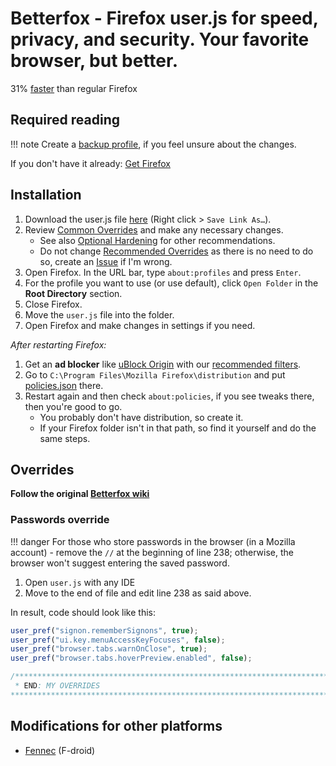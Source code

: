 # Betterfox - Firefox user.js for speed, privacy, and security. Your favorite browser, but better.
31% [faster](https://medium.com/@mihirgrand/comparing-popular-firefox-forks-6fa83fdfdaad#:~:text=31%25%20more%20than%20vanilla%20Firefox) than regular Firefox 

## Required reading
!!! note
   Create a [backup profile](https://github.com/yokoffing/Betterfox/wiki/Backup), if you feel unsure about the changes.

If you don't have it already: [Get Firefox](https://www.mozilla.org/en-US/firefox/all/#product-desktop-release)

## Installation
1. Download the user.js file [here](https://raw.githubusercontent.com/TeamDominant/Betterfox/main/user.js) (Right click > `Save Link As…`).
2. Review [Common Overrides](https://github.com/yokoffing/Betterfox/wiki/Common-Overrides) and make any necessary changes.
   * See also [Optional Hardening](https://github.com/yokoffing/Betterfox/wiki/Optional-Hardening) for other recommendations.
   * Do not change [Recommended Overrides](https://github.com/TeamDominant/wiki/Recommended-Overrides) as there is no need to do so, create an [Issue](https://github.com/TeamDominant/Betterfox/issues/) if I'm wrong.
3. Open Firefox. In the URL bar, type `about:profiles` and press `Enter`.
4. For the profile you want to use (or use default), click `Open Folder` in the **Root Directory** section.
5. Close Firefox.
6. Move the `user.js` file into the folder.
7. Open Firefox and make changes in settings if you need.  

*After restarting Firefox:* 

1. Get an **ad blocker** like [uBlock Origin](https://addons.mozilla.org/blog/ublock-origin-everything-you-need-to-know-about-the-ad-blocker/) with our [recommended filters](https://github.com/yokoffing/filterlists#guidelines).
2. Go to `C:\Program Files\Mozilla Firefox\distribution` and put [policies.json](https://raw.githubusercontent.com/TeamDominant/Betterfox/main/policies.json) there.
3. Restart again and then check `about:policies`, if you see tweaks there, then you're good to go.
   * You probably don't have distribution, so create it.
   * If your Firefox folder isn't in that path, so find it yourself and do the same steps.

## Overrides

**Follow the original [Betterfox wiki](https://github.com/yokoffing/Betterfox/wiki)**

### Passwords override
!!! danger 
   For those who store passwords in the browser (in a Mozilla account) - remove the `//` at the beginning of line 238; otherwise, the browser won't suggest entering the saved password.

1. Open `user.js` with any IDE
2. Move to the end of file and edit line 238 as said above.

In result, code should look like this:
```js title="user.js" linenums="238" hl_lines="1"
user_pref("signon.rememberSignons", true);
user_pref("ui.key.menuAccessKeyFocuses", false);
user_pref("browser.tabs.warnOnClose", true);
user_pref("browser.tabs.hoverPreview.enabled", false);

/****************************************************************************
 * END: MY OVERRIDES                                                        *
****************************************************************************/
```

## Modifications for other platforms
- [Fennec](https://f-droid.org/packages/org.mozilla.fennec_fdroid/) (F-droid)